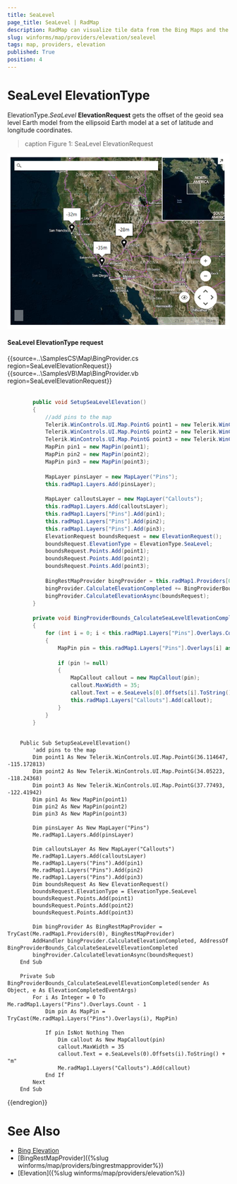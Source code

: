 ```yaml
---
title: SeaLevel
page_title: SeaLevel | RadMap
description: RadMap can visualize tile data from the Bing Maps and the OpenStreetMaps REST services as well as from the local file system.
slug: winforms/map/providers/elevation/sealevel
tags: map, providers, elevation
published: True
position: 4
---
```

# SeaLevel ElevationType

ElevationType.*SeaLevel* __ElevationRequest__  gets the offset of the geoid sea level Earth model from the ellipsoid Earth model at a set of latitude and longitude coordinates.

>caption Figure 1: SeaLevel ElevationRequest 

![map-providers-elevation-sealevel 001](images/map-providers-elevation-sealevel001.png)

#### SeaLevel ElevationType request

{{source=..\SamplesCS\Map\BingProvider.cs region=SeaLevelElevationRequest}} 
{{source=..\SamplesVB\Map\BingProvider.vb region=SeaLevelElevationRequest}}

````C#
            
        public void SetupSeaLevelElevation()
        { 
            //add pins to the map 
            Telerik.WinControls.UI.Map.PointG point1 = new Telerik.WinControls.UI.Map.PointG(36.114647, -115.172813);
            Telerik.WinControls.UI.Map.PointG point2 = new Telerik.WinControls.UI.Map.PointG(34.05223, -118.24368);
            Telerik.WinControls.UI.Map.PointG point3 = new Telerik.WinControls.UI.Map.PointG(37.77493, -122.41942);
            MapPin pin1 = new MapPin(point1);
            MapPin pin2 = new MapPin(point2);
            MapPin pin3 = new MapPin(point3);

            MapLayer pinsLayer = new MapLayer("Pins");
            this.radMap1.Layers.Add(pinsLayer);
            
            MapLayer calloutsLayer = new MapLayer("Callouts");
            this.radMap1.Layers.Add(calloutsLayer);
            this.radMap1.Layers["Pins"].Add(pin1);
            this.radMap1.Layers["Pins"].Add(pin2);
            this.radMap1.Layers["Pins"].Add(pin3);
            ElevationRequest boundsRequest = new ElevationRequest();
            boundsRequest.ElevationType = ElevationType.SeaLevel;
            boundsRequest.Points.Add(point1);
            boundsRequest.Points.Add(point2);
            boundsRequest.Points.Add(point3);
            
            BingRestMapProvider bingProvider = this.radMap1.Providers[0] as BingRestMapProvider;
            bingProvider.CalculateElevationCompleted += BingProviderBounds_CalculateSeaLevelElevationCompleted;
            bingProvider.CalculateElevationAsync(boundsRequest);
        }
            
        private void BingProviderBounds_CalculateSeaLevelElevationCompleted(object sender, ElevationCompletedEventArgs e)
        {
            for (int i = 0; i < this.radMap1.Layers["Pins"].Overlays.Count; i++)
            {
                MapPin pin = this.radMap1.Layers["Pins"].Overlays[i] as MapPin;
                    
                if (pin != null)
                {
                    MapCallout callout = new MapCallout(pin);
                    callout.MaxWidth = 35;
                    callout.Text = e.SeaLevels[0].Offsets[i].ToString() + "m";
                    this.radMap1.Layers["Callouts"].Add(callout);
                }
            }
        }

````
````VB.NET

    Public Sub SetupSeaLevelElevation()
        'add pins to the map 
        Dim point1 As New Telerik.WinControls.UI.Map.PointG(36.114647, -115.172813)
        Dim point2 As New Telerik.WinControls.UI.Map.PointG(34.05223, -118.24368)
        Dim point3 As New Telerik.WinControls.UI.Map.PointG(37.77493, -122.41942)
        Dim pin1 As New MapPin(point1)
        Dim pin2 As New MapPin(point2)
        Dim pin3 As New MapPin(point3)

        Dim pinsLayer As New MapLayer("Pins")
        Me.radMap1.Layers.Add(pinsLayer)

        Dim calloutsLayer As New MapLayer("Callouts")
        Me.radMap1.Layers.Add(calloutsLayer)
        Me.radMap1.Layers("Pins").Add(pin1)
        Me.radMap1.Layers("Pins").Add(pin2)
        Me.radMap1.Layers("Pins").Add(pin3)
        Dim boundsRequest As New ElevationRequest()
        boundsRequest.ElevationType = ElevationType.SeaLevel
        boundsRequest.Points.Add(point1)
        boundsRequest.Points.Add(point2)
        boundsRequest.Points.Add(point3)

        Dim bingProvider As BingRestMapProvider = TryCast(Me.radMap1.Providers(0), BingRestMapProvider)
        AddHandler bingProvider.CalculateElevationCompleted, AddressOf BingProviderBounds_CalculateSeaLevelElevationCompleted
        bingProvider.CalculateElevationAsync(boundsRequest)
    End Sub

    Private Sub BingProviderBounds_CalculateSeaLevelElevationCompleted(sender As Object, e As ElevationCompletedEventArgs)
        For i As Integer = 0 To Me.radMap1.Layers("Pins").Overlays.Count - 1
            Dim pin As MapPin = TryCast(Me.radMap1.Layers("Pins").Overlays(i), MapPin)

            If pin IsNot Nothing Then
                Dim callout As New MapCallout(pin)
                callout.MaxWidth = 35
                callout.Text = e.SeaLevels(0).Offsets(i).ToString() + "m"
                Me.radMap1.Layers("Callouts").Add(callout)
            End If
        Next
    End Sub

````

{{endregion}} 

# See Also
* [Bing Elevation](https://msdn.microsoft.com/en-us/library/jj158961.aspx)
* [BingRestMapProvider]({%slug winforms/map/providers/bingrestmapprovider%})
* [Elevation]({%slug winforms/map/providers/elevation%})